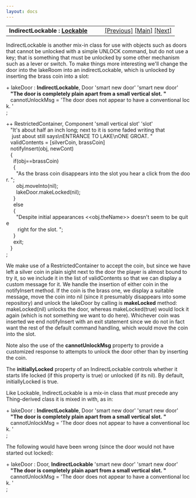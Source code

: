 ```yaml
---
layout: docs
---
```

<table width="100%" data-border="0" data-cellspacing="0"
data-cellpadding="3" data-bgcolor="#C0C0C0">
<colgroup>
<col style="width: 50%" />
<col style="width: 50%" />
</colgroup>
<tbody>
<tr>
<td style="text-align: left;"><strong>IndirectLockable : <a
href="lockable.html">Lockable</a><br />
</strong></td>
<td style="text-align: right;"><a href="lockable.html">[Previous]</a> <a
href="generalintroduction.html">[Main]</a> <a
href="keyedcontainer.html">[Next]</a></td>
</tr>
</tbody>
</table>

  
IndirectLockable is another mix-in class for use with objects such as
doors that cannot be unlocked with a simple UNLOCK command, but do not
use a key; that is something that must be unlocked by some other
mechanism such as a lever or switch. To make things more interesting
we'll change the door into the lakeRoom into an indirectLockable, which
is unlocked by inserting the brass coin into a slot:  
  
+ lakeDoor : **IndirectLockable**, Door 'smart new door' 'smart new door'  
   **"The door is completely plain apart from a small vertical slot. "**  
   cannotUnlockMsg = 'The door does not appear to have a conventional lock. '  
;  
  
++ RestrictedContainer, Component 'small vertical slot' 'slot'  
   "It's about half an inch long; next to it is some faded writing that  
    just about still says\nENTRANCE TO LAKE\nONE GROAT. "  
   validContents = \[silverCoin, brassCoin\]  
   notifyInsert(obj, newCont)  
   {  
     if(obj==brassCoin)  
     {  
       "As the brass coin disappears into the slot you hear a click from the door. ";  
       obj.moveInto(nil);  
       lakeDoor.makeLocked(nil);  
     }  
     else  
     {  
       "Despite initial appearances \<\<obj.theName\>\> doesn't seem to be quite  
        right for the slot. ";         
     }  
     exit;  
   }  
;  
  
We make use of a RestrictedContainer to accept the coin, but since we
have left a silver coin in plain sight next to the door the player is
almost bound to try it, so we include it in the list of validContents so
that we can display a custom message for it. We handle the insertion of
either coin in the notifyInsert method. If the coin is the brass one, we
display a suitable message, move the coin into nil (since it presumably
disappears into some repository) and unlock the lakeDoor by calling is
**makeLocked** method: makeLocked(nil) unlocks the door, whereas
makeLocked(true) would lock it again (which is not something we want to
do here). Whichever coin was inserted we end notifyInsert with an exit
statement since we do not in fact want the rest of the default command
handling, which would move the coin into the slot.  
  
Note also the use of the **cannotUnlockMsg** property to provide a
customized response to attempts to unlock the door other than by
inserting the coin.  
  
The **initiallyLocked** property of an IndirectLockable controls whether
it starts life locked (if this property is true) or unlocked (if its
nil). By default, initiallyLocked is true.  
  
Like Lockable, IndirectLockable is a mix-in class that *must* precede
any Thing-derived class it is mixed in with, as in:  
  
+ lakeDoor : **IndirectLockable**, Door 'smart new door' 'smart new door'  
   **"The door is completely plain apart from a small vertical slot. "**  
   cannotUnlockMsg = 'The door does not appear to have a conventional lock. '  
;  
  
The following would have been wrong (since the door would not have
started out locked):  
  
+ lakeDoor : Door, **IndirectLockable** 'smart new door' 'smart new door'  
   **"The door is completely plain apart from a small vertical slot. "**  
   cannotUnlockMsg = 'The door does not appear to have a conventional lock. '  
;  
  
  
